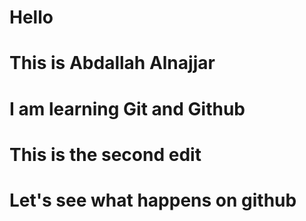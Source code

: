 # Hello
# This is Abdallah Alnajjar
# I am learning Git and Github

# This is the second edit
# Let's see what happens on github
